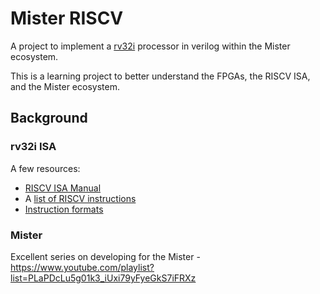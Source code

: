 # Mister RISCV

A project to implement a [rv32i](https://msyksphinz-self.github.io/riscv-isadoc/html/rvi.html) processor in verilog within the Mister ecosystem.

This is a learning project to better understand the FPGAs, the RISCV ISA, and the Mister ecosystem.

## Background

### rv32i ISA

A few resources:
- [RISCV ISA Manual](https://riscv.org/technical/specifications/)
- A [list of RISCV instructions](https://msyksphinz-self.github.io/riscv-isadoc/html/rvi.html)
- [Instruction formats](https://five-embeddev.com/riscv-user-isa-manual/Priv-v1.12/rv32.html#base-instruction-formats)


### Mister

Excellent series on developing for the Mister - https://www.youtube.com/playlist?list=PLaPDcLu5g01k3_iUxi79yFyeGkS7iFRXz

